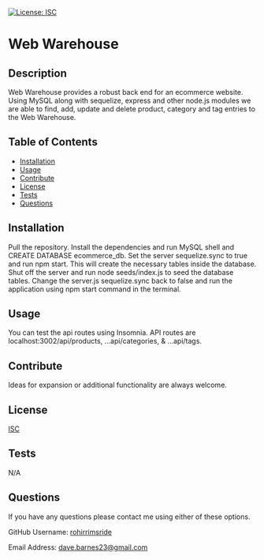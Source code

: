 
  [![License: ISC](https://img.shields.io/badge/License-ISC-blue.svg)](https://opensource.org/licenses/ISC)

  # Web Warehouse

  ## Description
  Web Warehouse provides a robust back end for an ecommerce website.  Using MySQL along with sequelize, express and other node.js modules we are able to find, add, update and delete product, category and tag entries to the Web Warehouse.

  ## Table of Contents
  - [Installation](#installation)
  - [Usage](#usage)
  - [Contribute](#contribute)
  - [License](#license)
  - [Tests](#tests)
  - [Questions](#questions)

  ## Installation
  Pull the repository.  Install the dependencies and run MySQL shell and CREATE DATABASE ecommerce_db.  Set the server sequelize.sync to true and run npm start.  This will create the necessary tables inside the database.  Shut off the server and run node seeds/index.js to seed the database tables.  Change the server.js sequelize.sync back to false and run the application using npm start command in the terminal.

  ## Usage
  You can test the api routes using Insomnia.  API routes are localhost:3002/api/products, ...api/categories, & ...api/tags.

  ## Contribute
  Ideas for expansion or additional functionality are always welcome.

  ## License
  [ISC](https://opensource.org/licenses/ISC)

  ## Tests
  N/A

  ## Questions
  If you have any questions please contact me using either of these options.

  GitHub Username: [rohirrimsride](https://github.com/rohirrimsride/creative-shop-name)

  Email Address: dave.barnes23@gmail.com
  